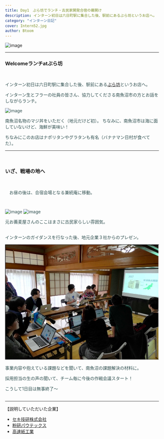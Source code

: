 ```yaml
---
title: Day1　ぶら坊でランチ・古民家開発合宿の幕開け
description: インターン初日は六日町駅に集合した後、駅前にあるぶら坊というお店へ。
category: "インターン日記"
cover: Intern52.jpg
author: Btoom
---
```


![image](./Intern52^.jpg)

---

### Welcomeランチatぶら坊

<br />
<font color="DarkSlateGray">

インターン初日は六日町駅に集合した後、駅前にある[ぶら坊](https://www.facebook.com/burabouburabou/)というお店へ。
<br />

インターン生とフラーの社員の皆さん、協力してくださる南魚沼市の方とお話をしながらランチ。
<br />

![image](./Intern27.png)

南魚沼名物のマジ丼をいただく（地元だけど初）。
ちなみに、南魚沼市は海に面していないけど、海鮮が美味い！
<br />

ちなみにこのお店はナポリタンやグラタンも有名（バナナマン日村が食べてた）。
<br />

---
<br />

</font>

### いざ、戦場の地へ

<br />
<font color="DarkSlateGray">

　お昼の後は、合宿会場となる兼続庵に移動。

<br />

![image](./Intern36.png)
![image](./Intern62.jpg)

元お蕎麦屋さんのここはまさに古民家らしい雰囲気。
<br />
<br />

インターンのガイダンスを行なった後、地元企業３社からのプレゼン。

![image](./Intern81.jpg)

事業内容や抱えている課題などを聞いて、南魚沼の課題解決の材料に。
<br />

採用担当の生の声の聞いて、チーム毎に今後の作戦会議スタート！

こうして1日目は無事終了〜
<br />
<br />

</font>

---

【説明していただいた企業】
<br />
- [セキ技研株式会社](http://www.sekigiken.co.jp/)　
- [粉研パウテックス](https://www.funken.co.jp/)
- [高速紙工業](http://www.kamikogyo.com/)




